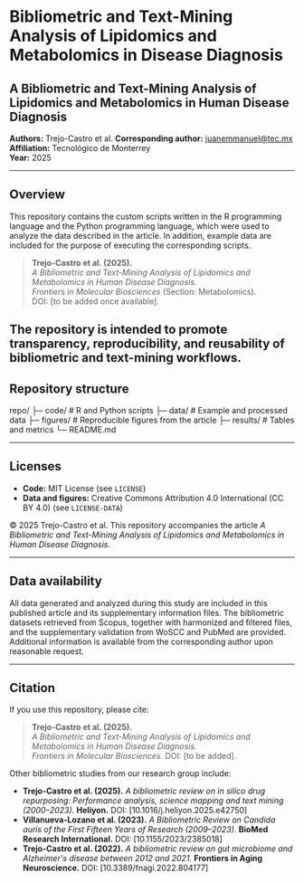 # Bibliometric and Text-Mining Analysis of Lipidomics and Metabolomics in Disease Diagnosis

## A Bibliometric and Text-Mining Analysis of Lipidomics and Metabolomics in Human Disease Diagnosis

**Authors:** Trejo-Castro et al.
**Corresponding author:** <juanemmanuel@tec.mx> 
**Affiliation:** Tecnológico de Monterrey  
**Year:** 2025

---

## Overview

This repository contains the custom scripts written in the R programming language and the Python programming language, which were used to analyze the data described in the article. In addition, example data are included for the purpose of executing the corresponding scripts.

> **Trejo-Castro et al. (2025).**  
> *A Bibliometric and Text-Mining Analysis of Lipidomics and Metabolomics in Human Disease Diagnosis.*  
> *Frontiers in Molecular Biosciences* (Section: Metabolomics).  
> DOI: [to be added once available].

The repository is intended to promote **transparency**, **reproducibility**, and **reusability** of bibliometric and text-mining workflows.
---


## Repository structure
repo/
├─ code/ # R and Python scripts
├─ data/ # Example and processed data 
├─ figures/ # Reproducible figures from the article
├─ results/ # Tables and metrics
└─ README.md

---
## Licenses

- **Code:** MIT License (see `LICENSE`)
- **Data and figures:** Creative Commons Attribution 4.0 International (CC BY 4.0) (see `LICENSE-DATA`)

© 2025 Trejo-Castro et al. This repository accompanies the article
*A Bibliometric and Text-Mining Analysis of Lipidomics and Metabolomics in Human Disease Diagnosis.*

---

## Data availability

All data generated and analyzed during this study are included in this published article and its supplementary information files. The bibliometric datasets retrieved from Scopus, together with harmonized and filtered files, and the supplementary validation from WoSCC and PubMed are provided. Additional information is available from the corresponding author upon reasonable request. 

---
## Citation

If you use this repository, please cite:

> **Trejo-Castro et al. (2025).**  
> *A Bibliometric and Text-Mining Analysis of Lipidomics and Metabolomics in Human Disease Diagnosis.*  
> *Frontiers in Molecular Biosciences.* DOI: [to be added].

Other bibliometric studies from our research group include:

- **Trejo-Castro et al. (2025).** *A bibliometric review on in silico drug repurposing: Performance analysis, science mapping and text mining (2000–2023).* **Heliyon.** DOI: [10.1016/j.heliyon.2025.e42750]  
- **Villanueva-Lozano et al. (2023).** *A Bibliometric Review on Candida auris of the First Fifteen Years of Research (2009–2023).* **BioMed Research International.** DOI: [10.1155/2023/2385018]  
- **Trejo-Castro et al. (2022).** *A bibliometric review on gut microbiome and Alzheimer's disease between 2012 and 2021.* **Frontiers in Aging Neuroscience.** DOI: [10.3389/fnagi.2022.804177]


